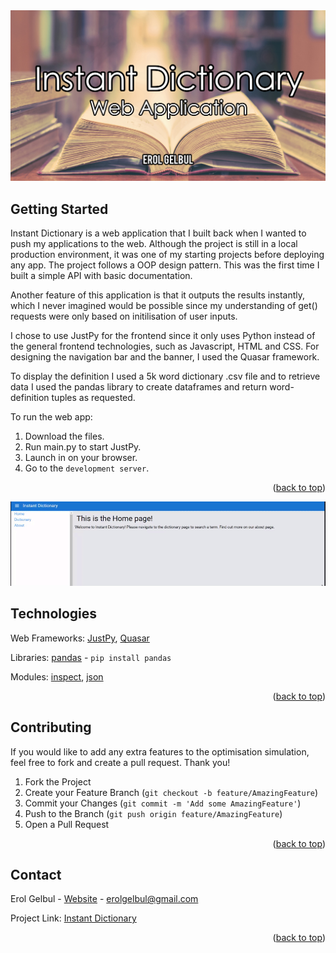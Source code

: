 <div id="top"></div>

<div style="text-align:center"><img src="images/cover3.jpg" /></div>

<!-- ABOUT THE PROJECT -->
## Getting Started

Instant Dictionary is a web application that I built back when I wanted to push my applications to the web.
Although the project is still in a local production environment, it was one of my starting projects before
deploying any app. The project follows a OOP design pattern. This was the first time I built a simple API
with basic documentation.

Another feature of this application is that it outputs the results instantly, which I never imagined would
be possible since my understanding of get() requests were only based on initilisation of user inputs.

I chose to use JustPy for the frontend since it only uses Python instead of the general frontend technologies,
such as Javascript, HTML and CSS. For designing the navigation bar and the banner, I used the Quasar framework.

To display the definition I used a 5k word dictionary .csv file and to retrieve data I used the pandas library
to create dataframes and return word-definition tuples as requested.


To run the web app:

1. Download the files.
2. Run main.py to start JustPy.
3. Launch in on your browser.
4. Go to the `development server`.

<p align="right">(<a href="#top">back to top</a>)</p>


<div style="text-align:center"><img src="images/preview.gif" /></div>


<!-- TECH -->
## Technologies

Web Frameworks: [JustPy](https://justpy.io/), [Quasar](https://quasar.dev/)

Libraries: [pandas](https://pandas.pydata.org/) - `pip install pandas`

Modules: [inspect](https://docs.python.org/3/library/inspect.html), [json](https://docs.python.org/3/library/json.html)


<p align="right">(<a href="#top">back to top</a>)</p>

<!-- CONTRIBUTING -->
## Contributing

If you would like to add any extra features to the optimisation simulation, feel free to fork and create a pull request. Thank you!

1. Fork the Project
2. Create your Feature Branch (`git checkout -b feature/AmazingFeature`)
3. Commit your Changes (`git commit -m 'Add some AmazingFeature'`)
4. Push to the Branch (`git push origin feature/AmazingFeature`)
5. Open a Pull Request

<p align="right">(<a href="#top">back to top</a>)</p>




<!-- CONTACT -->
## Contact

Erol Gelbul - [Website](http://www.erolgelbul.com) - erolgelbul@gmail.com

Project Link: [Instant Dictionary](https://github.com/ErolGelbul/instant_dictionary)

<p align="right">(<a href="#top">back to top</a>)</p>
